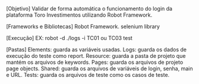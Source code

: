[Objetivo]
Validar de forma automática o funcionamento do login da plataforma Toro Investimentos utilizando Robot Framework.

[Frameworks e Bibliotecas]
Robot Framework.
selenium library

[Execução]
EX: robot -d ./logs -i TC01 ou TC03 test

[Pastas]
Elements: guarda as variáveis usadas.
Logs: guarda os dados de execução do teste como report.
Resource: guarda a pasta de projeto que mantém os arquivos de keywords.
Pages: guarda os arquivos de projeto page objects.
Shared: guarda os arquivos de variáveis de login, senha, main e URL.
Tests: guarda os arquivos de teste como os casos de teste.
